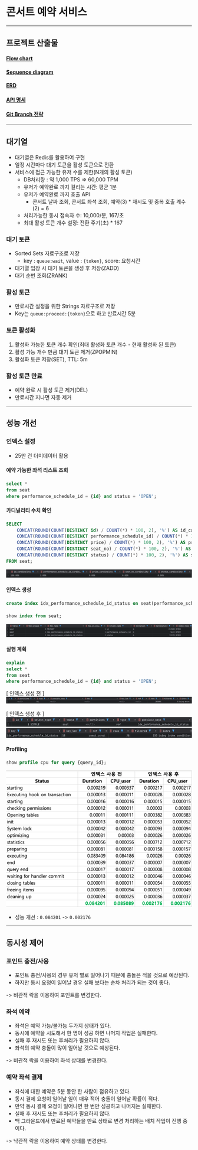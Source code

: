 # 콘서트 예약 서비스

---

## 프로젝트 산출물

#### [Flow chart](docs/FLOW.md)

#### [Sequence diagram](docs/SEQUENCE.md)

#### [ERD](docs/ERD.md)

#### [API 명세](docs/API.md)

#### [Git Branch 전략](docs/git-branch.md)

---

## 대기열
- 대기열은 Redis를 활용하여 구현
- 일정 시간마다 대기 토큰을 활성 토큰으로 전환
- 서비스에 접근 가능한 유저 수를 제한(N개의 활성 토큰)
  - DB처리량 : 약 1,000 TPS => 60,000 TPM
  - 유저가 예약완료 까지 걸리는 시간: 평균 1분
  - 유저가 예약완료 까지 호출 API
    - 콘서트 날짜 조회, 콘서트 좌석 조회, 예약(3) * 재시도 및 중복 호출 계수(2) = 6
  - 처리가능한 동시 접속자 수: 10,000/분, 167/초
  - 최대 활성 토큰 개수 설정: 전환 주기(초) * 167

### 대기 토큰
- Sorted Sets 자료구조로 저장
    - key : `queue:wait`, value : `{token}`, score: 요청시간
- 대기열 입장 시 대기 토큰을 생성 후 저장(ZADD)
- 대기 순번 조회(ZRANK)

### 활성 토큰
- 만료시간 설정을 위한 Strings 자료구조로 저장
- Key는 `queue:proceed:{token}`으로 하고 만료시간 5분

### 토큰 활성화
1. 활성화 가능한 토큰 개수 확인(최대 활성화 토큰 개수 - 현재 활성화 된 토큰)
2. 활성 가능 개수 만큼 대기 토큰 제거(ZPOPMIN)
3. 활성화 토큰 저장(SET), TTL: 5m

### 활성 토큰 만료
- 예약 완료 시 활성 토큰 제거(DEL)
- 만료시간 지나면 자동 제거

---

## 성능 개선

### 인덱스 설정
- 25만 건 더미데이터 활용

#### 예약 가능한 좌석 리스트 조회
```sql
select *
from seat
where performance_schedule_id = {id} and status = 'OPEN';
```

#### 카디널리티 수치 확인
```sql
SELECT
    CONCAT(ROUND(COUNT(DISTINCT id) / COUNT(*) * 100, 2), '%') AS id_cardinality,
    CONCAT(ROUND(COUNT(DISTINCT performance_schedule_id) / COUNT(*) * 100, 2), '%') AS performance_schedule_id_cardinality,
    CONCAT(ROUND(COUNT(DISTINCT price) / COUNT(*) * 100, 2), '%') AS price_cardinality,
    CONCAT(ROUND(COUNT(DISTINCT seat_no) / COUNT(*) * 100, 2), '%') AS seat_no_cardinality,
    CONCAT(ROUND(COUNT(DISTINCT status) / COUNT(*) * 100, 2), '%') AS status_cardinality
FROM seat;
```
![cardinality](docs/images/cardinality.png)

#### 인덱스 생성
```sql
create index idx_performance_schedule_id_status on seat(performance_schedule_id, status);

show index from seat;
```
![index](docs/images/index.png)

#### 실행 계획
```sql
explain
select *
from seat
where performance_schedule_id = {id} and status = 'OPEN';
```

[ 인덱스 생성 전 ]
![explain](docs/images/explain_before.png)

[ 인덱스 생성 후 ]
![explain](docs/images/explain_after_1.png)
![explain](docs/images/explain_after_2.png)

#### Profiling
```sql
show profile cpu for query {query_id};
```

![profiling](docs/images/profiling.png)
- 성능 개선 : `0.084201` -> `0.002176`

---

## 동시성 제어

### 포인트 충전/사용

- 포인트 충전/사용의 경우 유저 별로 일어나기 때문에 충돌은 적을 것으로 예상된다.
- 하지만 동시 요청이 일어날 경우 실패 보다는 순차 처리가 되는 것이 좋다.

-> 비관적 락을 이용하여 포인트를 변경한다.

### 좌석 예약

- 좌석은 예약 가능/불가능 두가지 상태가 있다.
- 동시에 예약을 시도해서 한 명이 성공 하면 나머지 작업은 실패한다.
- 실패 후 재시도 또는 후처리가 필요하지 않다.
- 좌석의 예약 충돌이 많이 일어날 것으로 예상된다.

-> 비관적 락을 이용하여 좌석 상태를 변경한다.

### 예약 좌석 결제

- 좌석에 대한 예약은 5분 동안 한 사람이 점유하고 있다.
- 동시 결제 요청이 일어날 일이 매우 적어 충돌이 일어날 확률이 적다.
- 만약 동시 결제 요청이 일어나면 한 번만 성공하고 나머지는 실패한다.
- 실패 후 재시도 또는 후처리가 필요하지 않다.
- 백 그라운드에서 만료된 예약들을 만료 상태로 변경 처리하는 배치 작업이 진행 중이다.

-> 낙관적 락을 이용하여 예약 상태를 변경한다.
